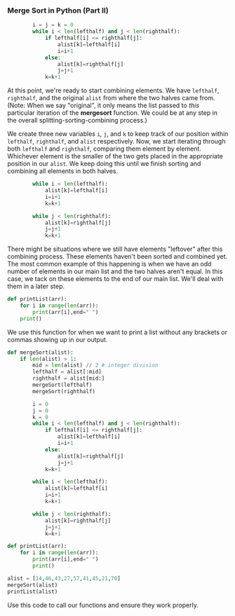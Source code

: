 <!--title={Mergesort II}-->

<!--badges={Algorithms:15,Python:5}-->

<!--concepts={Merge sort}-->

### Merge Sort in Python (Part II)

```python
        i = j = k = 0    
     	while i < len(lefthalf) and j < len(righthalf):
            if lefthalf[i] <= righthalf[j]:
                alist[k]=lefthalf[i]
                i=i+1
            else:
                alist[k]=righthalf[j]
                j=j+1
            k=k+1
```

At this point, we're ready to start combining elements. We have `lefthalf`, `righthalf`, and the original `alist` from where the two halves came from. (Note: When we say "original", it only means the list passed to *this* particular iteration of the **mergesort** function. We could be at any step in the overall splitting-sorting-combining process.)

We create three new variables `i`, `j`, and `k` to keep track of our position within `lefthalf`, `righthalf`, and `alist` respectively. Now, we start iterating through both `lefthalf` and `righthalf`, comparing them element by element. Whichever element is the smaller of the two gets placed in the appropriate position in our `alist`. We keep doing this until we finish sorting and combining all elements in both halves.

```python
        while i < len(lefthalf):
            alist[k]=lefthalf[i]
            i=i+1
            k=k+1

        while j < len(righthalf):
            alist[k]=righthalf[j]
            j=j+1
            k=k+1
```

There might be situations where we still have elements "leftover" after this combining process. These elements haven't been sorted and combined yet. The most common example of this happening is when we have an odd number of elements in our main list and the two halves aren't equal. In this case, we tack on these elements to the end of our main list. We'll deal with them in a later step.

```python
def printList(arr): 
    for i in range(len(arr)):         
        print(arr[i],end=" ") 
    print() 
```

We use this function for when we want to print a list without any brackets or commas showing up in our output.

```python
def mergeSort(alist):
    if len(alist) > 1:
        mid = len(alist) // 2 # integer division
        lefthalf = alist[:mid]
        righthalf = alist[mid:]
        mergeSort(lefthalf)
        mergeSort(righthalf)

        i = 0
        j = 0
        k = 0
        while i < len(lefthalf) and j < len(righthalf):
        	if lefthalf[i] <= righthalf[j]:
        		alist[k]=lefthalf[i]
        		i=i+1
        	else:
        		alist[k]=righthalf[j]
        		j=j+1
        	k=k+1

        while i < len(lefthalf):
        	alist[k]=lefthalf[i]
        	i=i+1
        	k=k+1

        while j < len(righthalf):
        	alist[k]=righthalf[j]
        	j=j+1
        	k=k+1

def printList(arr): 
	for i in range(len(arr)):
		print(arr[i],end=" ")
		print() 

alist = [14,46,43,27,57,41,45,21,70]
mergeSort(alist)
printList(alist)
```

Use this code to call our functions and ensure they work properly.